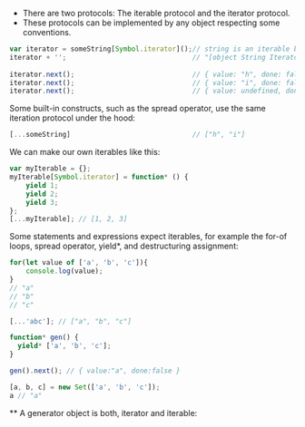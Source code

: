 * There are two protocols: The iterable protocol and the iterator protocol.
* These protocols can be implemented by any object respecting some conventions.

```js
var iterator = someString[Symbol.iterator]();// string is an iterable by default
iterator + '';                               // "[object String Iterator]"
 
iterator.next();                             // { value: "h", done: false }
iterator.next();                             // { value: "i", done: false }
iterator.next();                             // { value: undefined, done: true }
```

Some built-in constructs, such as the spread operator, use the same iteration protocol under the hood:

```js
[...someString]                              // ["h", "i"]
```

We can make our own iterables like this:

```js
var myIterable = {};
myIterable[Symbol.iterator] = function* () {
    yield 1;
    yield 2;
    yield 3;
};
[...myIterable]; // [1, 2, 3]
```

Some statements and expressions expect iterables, for example the for-of loops, spread operator, yield*, and destructuring assignment:

```js
for(let value of ['a', 'b', 'c']){
    console.log(value);
}
// "a"
// "b"
// "c"

[...'abc']; // ["a", "b", "c"]

function* gen() {
  yield* ['a', 'b', 'c'];
}

gen().next(); // { value:"a", done:false }

[a, b, c] = new Set(['a', 'b', 'c']);
a // "a"
```

** A generator object is both, iterator and iterable:
